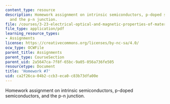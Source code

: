 ```yaml
---
content_type: resource
description: Homework assignment on intrinsic semiconductors, p-doped semiconductors,
  and the p-n junction.
file: /courses/3-23-electrical-optical-and-magnetic-properties-of-materials-fall-2007/ca2f26ca04b2ccb3eca0c83b73dfa00e_ps7.pdf
file_type: application/pdf
learning_resource_types:
- Assignments
license: https://creativecommons.org/licenses/by-nc-sa/4.0/
ocw_type: OCWFile
parent_title: Assignments
parent_type: CourseSection
parent_uid: 2a5647ca-7f8f-65bc-9a05-056a736fe505
resourcetype: Document
title: 'Homework #7'
uid: ca2f26ca-04b2-ccb3-eca0-c83b73dfa00e
---
```

Homework assignment on intrinsic semiconductors, p-doped semiconductors, and the p-n junction.
